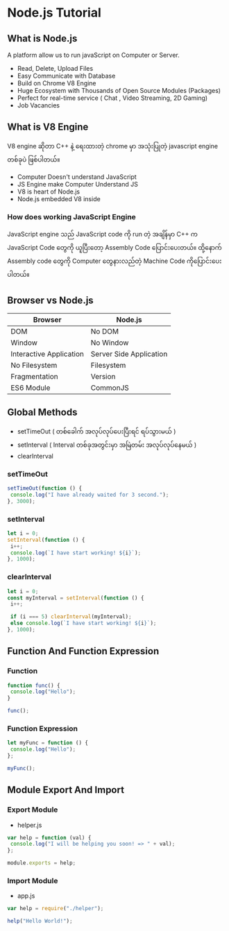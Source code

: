 # Node.js Tutorial

## What is Node.js

A platform allow us to run javaScript on Computer or Server.

- Read, Delete, Upload Files
- Easy Communicate with Database
- Build on Chrome V8 Engine
- Huge Ecosystem with Thousands of Open Source Modules (Packages)
- Perfect for real-time service ( Chat , Video Streaming, 2D Gaming)
- Job Vacancies

## What is V8 Engine

V8 engine ဆိုတာ C++ နဲ့ ရေးထားတဲ့ chrome မှာ အသုံးပြုတဲ့ javascript engine တစ်ခုပဲ ဖြစ်ပါတယ်။

- Computer Doesn't understand JavaScript
- JS Engine make Computer Understand JS
- V8 is heart of Node.js
- Node.js embedded V8 inside

### How does working JavaScript Engine

JavaScript engine သည် JavaScript code ကို run တဲ့ အချိန်မှာ C++ က JavaScript Code တွေကို ယူပြီးတော့ Assembly Code ပြောင်းပေးတယ်။​ ထို့နောက် Assembly code တွေကို Computer တွေနားလည်တဲ့ Machine Code ကိုပြောင်းပေးပါတယ်။

## Browser vs Node.js

| Browser                 | Node.js                 |
| ----------------------- | ----------------------- |
| DOM                     | No DOM                  |
| Window                  | No Window               |
| Interactive Application | Server Side Application |
| No Filesystem           | Filesystem              |
| Fragmentation           | Version                 |
| ES6 Module              | CommonJS                |

## Global Methods

- setTimeOut ( တစ်ခေါက် အလုပ်လုပ်ပေးပြီးရင် ရပ်သွားမယ် )
- setInterval ( Interval တစ်ခုအတွင်းမှာ အမြဲတမ်း အလုပ်လုပ်နေမယ် )
- clearInterval

### setTimeOut

```javascript
setTimeOut(function () {
 console.log("I have already waited for 3 second.");
}, 3000);
```

### setInterval

```javascript
let i = 0;
setInterval(function () {
 i++;
 console.log(`I have start working! ${i}`);
}, 1000);
```

### clearInterval

```javascript
let i = 0;
const myInterval = setInterval(function () {
 i++;

 if (i === 5) clearInterval(myInterval);
 else console.log(`I have start working! ${i}`);
}, 1000);
```

## Function And Function Expression

### Function

```javascript
function func() {
 console.log("Hello");
}

func();
```

### Function Expression

```javascript
let myFunc = function () {
 console.log("Hello");
};

myFunc();
```

## Module Export And Import

### Export Module

- helper.js

```javascript
var help = function (val) {
 console.log("I will be helping you soon! => " + val);
};

module.exports = help;
```

### Import Module

- app.js

```javascript
var help = require("./helper");

help("Hello World!");
```
